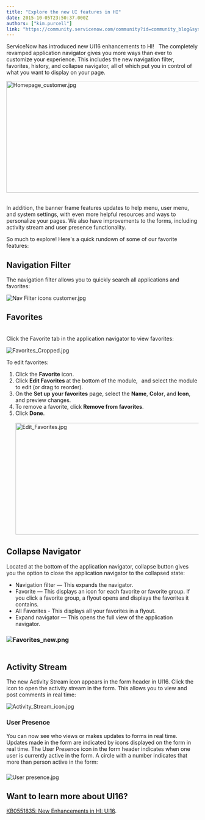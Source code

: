 ```yaml
---
title: "Explore the new UI features in HI"
date: 2015-10-05T23:50:37.000Z
authors: ["kim.purcell"]
link: "https://community.servicenow.com/community?id=community_blog&sys_id=8c7d6e29dbd0dbc01dcaf3231f9619d5"
---
```

<p>ServiceNow has introduced new UI16 enhancements to HI!   The completely revamped application navigator gives you more ways than ever to customize your experience. This includes the new navigation filter, favorites, history, and collapse navigator, all of which put you in control of what you want to display on your page.</p><p><img   alt="Homepage_customer.jpg" class="image-0 jive-image" src="7f0ac9c2db5413043eb27a9e0f961970.iix" style="height: 292px; width: 620px;"/></p><p><br/>In addition, the banner frame features updates to help menu, user menu, and system settings, with even more helpful resources and ways to personalize your pages. We also have improvements to the forms, including activity stream and user presence functionality.</p><p></p><p>So much to explore! Here's a quick rundown of some of our favorite features:</p><p></p><h2>Navigation Filter</h2><p></p><p>The navigation filter allows you to quickly search all applications and favorites:</p><p><img   alt="Nav Filter icons customer.jpg" class="image-1 jive-image" src="7cf5e04adb14d704ed6af3231f96190f.iix" style="height: auto;"/></p><p></p><p></p><h2>Favorites</h2><p><br/>Click the Favorite tab in the application navigator to view favorites:</p><p><img   alt="Favorites_Cropped.jpg" class="image-2 jive-image" src="30f4c44adb1c5fc068c1fb651f961935.iix" style="height: auto;"/></p><p></p><p>To edit favorites:</p><ol><li>Click the <strong>Favorite</strong> icon.</li><li>Click <strong>Edit Favorites </strong>at the bottom of the module,<strong>   </strong>and select the module to edit (or drag to reorder).</li><li>On the <strong>Set up your favorites</strong> page, select the <strong>Name</strong>, <strong>Color</strong>, and <strong>Icon</strong>, and preview changes.</li><li>To remove a favorite, click <strong>Remove from favorites</strong>.</li><li>Click <strong>Done</strong>.<br/><br/><img   alt="Edit_Favorites.jpg" class="jive-image image-4" src="528563f5db1493049c9ffb651f96193c.iix" style="height: 292px; width: 620px;"/></li></ol><p></p><h2>Collapse Navigator</h2><p></p><p>Located at the bottom of the application navigator, collapse button gives you the option to close the application navigator to the collapsed state:</p><ul><li>Navigation filter — This expands the navigator.</li><li>Favorite — This displays an icon for each favorite or favorite group. If you click a favorite group, a flyout opens and displays the favorites it contains.</li><li>All Favorites - This displays all your favorites in a flyout.</li><li>Expand navigator — This opens the full view of the application navigator.</li></ul><h3><span style="font-size: 12pt;"><img   alt="Favorites_new.png" class="image-9 jive-image" src="94f284cadb1c5704ed6af3231f96191c.iix" style="height: auto;"/><br/><br/></span></h3><h2>Activity Stream</h2><p></p><p>The new Activity Stream icon appears in the form header in UI16. Click the icon to open the activity stream in the form. This allows you to view and post comments in real time:</p><p></p><p><img   alt="Activity_Stream_icon.jpg" class="jiveImage jive-image image-8" src="0bf32c8edbd057049c9ffb651f961935.iix"/></p><p></p><p></p><h3><span style="font-size: 12pt;">User Presence</span></h3><p>You can now see who views or makes updates to forms in real time. Updates made in the form are indicated by icons displayed on the form in real time. The User Presence icon in the form header indicates when one user is currently active in the form. A circle with a number indicates that more than person active in the form:</p><h3></h3><p><img   alt="User presence.jpg" class="image-7 jive-image" src="a9c44d46db90130468c1fb651f96190a.iix" style="height: auto;"/></p><h2>Want to learn more about UI16?</h2><p class="jiveImage" title=""><a href="https://hi.service-now.com/kb_view.do?sysparm_article=KB0551835" title="https://hi.service-now.com/kb_view.do?sysparm_article=KB0551835">KB0551835: New Enhancements in HI: UI16</a>.</p>